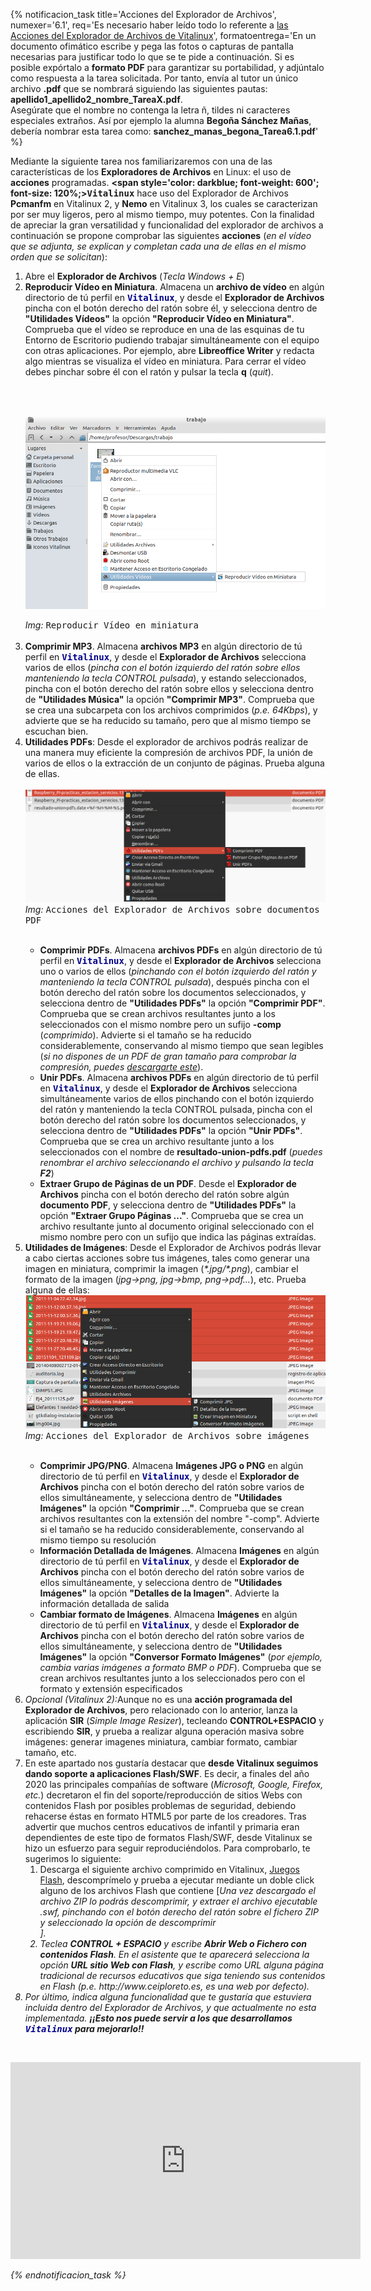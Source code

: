{% notificacion_task title='Acciones del Explorador de Archivos',
numexer='6.1',
req='Es necesario haber leído todo lo referente a <a href="./Parte_6-Acciones_del_explorador_de_archivos.md">las Acciones del Explorador de Archivos de Vitalinux</a>',
formatoentrega='En un documento ofimático escribe y pega las fotos o capturas de pantalla necesarias para justificar todo lo que se te pide a continuación. Si es posible expórtalo a <b>formato PDF</b> para garantizar su portabilidad, y adjúntalo como respuesta a la tarea solicitada. Por tanto, envía al tutor un único archivo <b>.pdf</b> que se nombrará siguiendo las siguientes pautas: <b>apellido1_apellido2_nombre_TareaX.pdf</b>.
<br>
Asegúrate que el nombre no contenga la letra ñ, tildes ni caracteres especiales extraños. Así por ejemplo la alumna <b>Begoña Sánchez Mañas</b>, debería nombrar esta tarea como: <b>sanchez_manas_begona_Tarea6.1.pdf</b>' %}

Mediante la siguiente tarea nos familiarizaremos con una de las características de los <b>Exploradores de Archivos</b> en Linux: el uso de <b>acciones</b> programadas.  <b><span style='color: darkblue; font-weight: 600'; font-size: 120%;><tt>Vitalinux</tt></span></b> hace uso del Explorador de Archivos <b>Pcmanfm</b> en Vitalinux 2, y <b>Nemo</b> en Vitalinux 3, los cuales se caracterizan por ser muy ligeros, pero al mismo tiempo, muy potentes.  Con la finalidad de apreciar la gran versatilidad y funcionalidad del explorador de archivos a continuación se propone comprobar las siguientes <b>acciones</b> (<i>en el vídeo que se adjunta, se explican y completan cada una de ellas en el mismo orden que se solicitan</i>):

<ol>
<li>Abre el <b>Explorador de Archivos</b> (<i>Tecla Windows + E</i>)</li>
<li><b>Reproducir Vídeo en Miniatura</b>.  Almacena un <b>archivo de vídeo</b> en algún directorio de tú perfil en <span style='color: darkblue; font-weight: 600'; font-size: 120%;><tt>Vitalinux</tt></span>, y desde el <b>Explorador de Archivos</b> pincha con el botón derecho del ratón sobre él, y selecciona dentro de <b>"Utilidades Vídeos"</b> la opción <b>"Reproducir Vídeo en Miniatura"</b>.  Comprueba que el vídeo se reproduce en una de las esquinas de tu Entorno de Escritorio pudiendo trabajar simultáneamente con el equipo con otras aplicaciones.  Por ejemplo, abre <b>Libreoffice Writer</b> y redacta algo mientras se visualiza el vídeo en miniatura.  Para cerrar el vídeo debes pinchar sobre él con el ratón y pulsar la tecla <b>q</b> (<i>quit</i>).


<br><br><div class="container">
<img class="coolimage" src="../img/aplicaciones-reproducir-video-en-miniatura.png" alt="Imagen no Localizada">
<div class="imagetext_type2"><i>Img:</i> <tt>Reproducir Vídeo en miniatura</tt></div>
</div><br>
</li>

<li><b>Comprimir MP3</b>.  Almacena <b>archivos MP3</b> en algún directorio de tú perfil en <span style='color: darkblue; font-weight: 600'; font-size: 120%;><tt>Vitalinux</tt></span>, y desde el <b>Explorador de Archivos</b> selecciona varios de ellos (<i>pincha con el botón izquierdo del ratón sobre ellos manteniendo la tecla CONTROL pulsada</i>), y estando seleccionados, pincha con el botón derecho del ratón sobre ellos y selecciona dentro de <b>"Utilidades Música"</b> la opción <b>"Comprimir MP3"</b>.  Comprueba que se crea una subcarpeta con los archivos comprimidos (<i>p.e. 64Kbps</i>), y advierte que se ha reducido su tamaño, pero que al mismo tiempo se escuchan bien.
 </li>

<li><b>Utilidades PDFs</b>: Desde el explorador de archivos podrás realizar de una manera muy eficiente la compresión de archivos PDF, la unión de varios de ellos o la extracción de un conjunto de páginas.  Prueba alguna de ellas.
</li>

<br>
<div class='container'>
<img class='coolimage' src='../img/vitalinux-curso_aularagon-utilidades_pdf.png' alt='Imagen no Localizada'>
<div class='imagetext_type2'><i>Img:</i> <tt>Acciones del Explorador de Archivos sobre documentos PDF</tt></div>
</div>
<br>


<ul>

<li><b>Comprimir PDFs</b>.  Almacena <b>archivos PDFs</b> en algún directorio de tú perfil en <span style='color: darkblue; font-weight: 600'; font-size: 120%;><tt>Vitalinux</tt></span>,  y desde el <b>Explorador de Archivos</b> selecciona uno o varios de ellos (<i>pinchando con el botón izquierdo del ratón y manteniendo la tecla CONTROL pulsada</i>), después pincha con el botón derecho del ratón sobre los documentos seleccionados, y selecciona dentro de <b>"Utilidades PDFs"</b> la opción <b>"Comprimir PDF"</b>.  Comprueba que se crean archivos resultantes junto a los seleccionados con el mismo nombre pero un sufijo <b>-comp</b> (<i>comprimido</i>).  Advierte si el tamaño se ha reducido considerablemente, conservando al mismo tiempo que sean legibles (<i>si no dispones de un PDF de gran tamaño para comprobar la compresión, puedes <a href="https://www.dropbox.com/s/ll2h99xneo6oqkf/libro_seguridad_informatica.v14.5.pdf?dl=0">descargarte este</a></i>).</li>

<li><b>Unir PDFs</b>.  Almacena <b>archivos PDFs</b> en algún directorio de tú perfil en <span style='color: darkblue; font-weight: 600'; font-size: 120%;><tt>Vitalinux</tt></span>, y desde el <b>Explorador de Archivos</b> selecciona simultáneamente varios de ellos pinchando con el botón izquierdo del ratón y manteniendo la tecla CONTROL pulsada, pincha con el botón derecho del ratón sobre los documentos seleccionados, y selecciona dentro de <b>"Utilidades PDFs"</b> la opción <b>"Unir PDFs"</b>.  Comprueba que se crea un archivo resultante junto a los seleccionados con el nombre de <b>resultado-union-pdfs.pdf</b> (<i>puedes renombrar el archivo seleccionando el archivo y pulsando la tecla <b>F2</b></i>)</li>

<li><b>Extraer Grupo de Páginas de un PDF</b>.  Desde el <b>Explorador de Archivos</b> pincha con el botón derecho del ratón sobre algún <b>documento PDF</b>, y selecciona dentro de <b>"Utilidades PDFs"</b> la opción <b>"Extraer Grupo Páginas ..."</b>.  Comprueba que se crea un archivo resultante junto al documento original seleccionado con el mismo nombre pero con un sufijo que indica las páginas extraídas.</li>

</ul>

<li><b>Utilidades de Imágenes</b>: Desde el Explorador de Archivos podrás llevar a cabo ciertas acciones sobre tus imágenes, tales como generar una imagen en miniatura, comprimir la imagen (<i>*.jpg/*.png</i>), cambiar el formato de la imagen (<i>jpg->png, jpg->bmp, png->pdf...</i>), etc. Prueba alguna de ellas:

<br>
<div class='container'>
<img class='coolimage' src='../img/vitalinux-curso_aularagon-utilidades_imagenes.png' alt='Imagen no Localizada'>
<div class='imagetext_type2'><i>Img:</i> <tt>Acciones del Explorador de Archivos sobre imágenes</tt></div>
</div>
<br>

</li>

<ul>

<li><b>Comprimir JPG/PNG</b>.  Almacena <b>Imágenes JPG o PNG</b> en algún directorio de tú perfil en <span style='color: darkblue; font-weight: 600'; font-size: 120%;><tt>Vitalinux</tt></span>, y desde el <b>Explorador de Archivos</b> pincha con el botón derecho del ratón sobre varios de ellos simultáneamente, y selecciona dentro de <b>"Utilidades Imágenes"</b> la opción <b>"Comprimir ..."</b>.  Comprueba que se crean archivos resultantes con la extensión del nombre "-comp".  Advierte si el tamaño se ha reducido considerablemente, conservando al mismo tiempo su resolución</li>

<li><b>Información Detallada de Imágenes</b>.  Almacena <b>Imágenes</b> en algún directorio de tú perfil en <span style='color: darkblue; font-weight: 600'; font-size: 120%;><tt>Vitalinux</tt></span>, y desde el <b>Explorador de Archivos</b> pincha con el botón derecho del ratón sobre varios de ellos simultáneamente, y selecciona dentro de <b>"Utilidades Imágenes"</b> la opción <b>"Detalles de la Imagen"</b>.  Advierte la información detallada de salida</li>

<li><b>Cambiar formato de Imágenes</b>.  Almacena <b>Imágenes</b> en algún directorio de tú perfil en <span style='color: darkblue; font-weight: 600'; font-size: 120%;><tt>Vitalinux</tt></span>, y desde el <b>Explorador de Archivos</b> pincha con el botón derecho del ratón sobre varios de ellos simultáneamente, y selecciona dentro de <b>"Utilidades Imágenes"</b> la opción <b>"Conversor Formato Imágenes"</b> (<i>por ejemplo, cambia varias imágenes a formato BMP o PDF</i>).  Comprueba que se crean archivos resultantes junto a los seleccionados pero con el formato y extensión especificados</li>

</ul>

<li><i>Opcional (Vitalinux 2):</i>Aunque no es una <b>acción programada del Explorador de Archivos</b>, pero relacionado con lo anterior, lanza la aplicación <b>SIR</b> (<i>Simple Image Resizer</i>), tecleando <b>CONTROL+ESPACIO</b> y escribiendo <b>SIR</b>, y prueba a realizar alguna operación masiva sobre imágenes: generar imagenes miniatura, cambiar formato, cambiar tamaño, etc.
</li>

<li>
En este apartado nos gustaría destacar que <b>desde Vitalinux seguimos dando soporte a aplicaciones Flash/SWF</b>.  Es decir, a finales del año 2020 las principales compañías de software (<i>Microsoft, Google, Firefox, etc.</i>) decretaron el fin del soporte/reproducción de sitios Webs con contenidos Flash por posibles problemas de seguridad, debiendo rehacerse éstas en formato HTML5 por parte de los creadores.  Tras advertir que muchos centros educativos de infantil y primaria eran dependientes de este tipo de formatos Flash/SWF, desde Vitalinux se hizo un esfuerzo para seguir reproduciéndolos.  Para comprobarlo, te sugerimos lo siguiente:
<ol>
<li>
Descarga el siguiente archivo comprimido en Vitalinux, <a href="https://migasfree.educa.aragon.es/cosas-centros/curso-aularagon/juegos-flash-swf.zip">Juegos Flash</a>, descomprímelo y prueba a ejecutar mediante un doble click alguno de los archivos Flash que contiene [<i>Una vez descargado el archivo ZIP lo podrás descomprimir, y extraer el archivo ejecutable .swf, pinchando con el botón derecho del ratón sobre el fichero ZIP y seleccionado la opción de descomprimir</li>].
</li>
<li>
Teclea <b>CONTROL + ESPACIO</b> y escribe <b>Abrir Web o Fichero con contenidos Flash</b>.  En el asistente que te aparecerá selecciona la opción <b>URL sitio Web con Flash</b>, y escribe como URL alguna página tradicional de recursos educativos que siga teniendo sus contenidos en Flash (<i>p.e. http://www.ceiploreto.es, es una web por defecto</i>).
</li>
</ol>
</li>

<li>Por último, indica alguna funcionalidad que te gustaría que estuviera incluida dentro del Explorador de Archivos, y que actualmente no esta implementada.  <b>¡¡Esto nos puede servir a los que desarrollamos <span style='color: darkblue; font-weight: 600'; font-size: 120%;><tt>Vitalinux</tt></span> para mejorarlo!!</b>
</li>

</ol>


<br><div style='text-align: center;'>
<iframe width='560' height='315' src='https://www.youtube.com/embed/Yf-idxDBD7w' frameborder='0' allow='autoplay; encrypted-media' allowfullscreen></iframe>
</div>


{% endnotificacion_task %}



